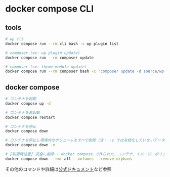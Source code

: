 
# docker compose CLI

## tools

```sh
# wp cli
docker compose run --rm cli bash -c wp plugin list

# composer (ex: wp plugin update)
docker compose run --rm composer update

# composer (ex: theme module update)
docker compose run --rm composer bash -c 'composer update -d source/wp-content/themes/$WP_THEME_NAME'
```

## docker compose

```sh
# コンテナを起動
docker compose up -d

# コンテナを再起動
docker compose restart

# コンテナを停止
docker compose down

# コンテナを停止し環境内のボリュームをすべて削除（注： -v では永続化していないデータベースやアップロード画像などがすべて削除されます）
docker compose down -v

# [利用時注意] 完全に削除 - docker compose で作られた、コンテナ、イメージ、ボリューム、ネットワークそして未定義コンテナ、全てを一括消去
docker compose down --rmi all --volumes --remove-orphans
```

その他のコマンドや詳細は[公式ドキュメント](https://matsuand.github.io/docs.docker.jp.onthefly/engine/reference/commandline/compose/)など参照
